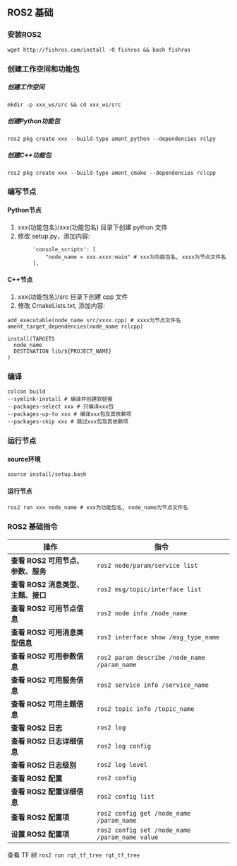 
## ROS2 基础

### 安装ROS2
```wget http://fishros.com/install -O fishros && bash fishros```

### 创建工作空间和功能包
##### 创建工作空间
```mkdir -p xxx_ws/src && cd xxx_ws/src```
##### 创建Python功能包
```ros2 pkg create xxx --build-type ament_python --dependencies rclpy```
##### 创建C++功能包
```ros2 pkg create xxx --build-type ament_cmake --dependencies rclcpp```

### 编写节点
#### Python节点
1. xxx(功能包名)/xxx(功能包名) 目录下创建 python 文件
2. 修改 setup.py，添加内容:
```
        'console_scripts': [
            "node_name = xxx.xxxx:main" # xxx为功能包名, xxxx为节点文件名
        ],
```
#### C++节点
1. xxx(功能包名)/src 目录下创建 cpp 文件
2. 修改 CmakeLists.txt, 添加内容:
```
add_executable(node_name src/xxxx.cpp) # xxxx为节点文件名
ament_target_dependencies(node_name rclcpp)

install(TARGETS
  node_name
  DESTINATION lib/${PROJECT_NAME}
)
```

### 编译
```
colcon build
--symlink-install # 编译并创建软链接
--packages-select xxx # 只编译xxx包
--packages-up-to xxx # 编译xxx包及其依赖项
--packages-skip xxx # 跳过xxx包及其依赖项
```

### 运行节点
#### source环境
```source install/setup.bash```
#### 运行节点
```ros2 run xxx node_name # xxx为功能包名, node_name为节点文件名```


### ROS2 基础指令
| **操作**                   | **指令**                                                   |
|----------------------------|------------------------------------------------------------|
| **查看 ROS2 可用节点、参数、服务** | `ros2 node/param/service list`                       |
| **查看 ROS2 消息类型、主题、接口** | `ros2 msg/topic/interface list`                    |
| **查看 ROS2 可用节点信息**  | `ros2 node info /node_name`                                 |
| **查看 ROS2 可用消息类型信息** | `ros2 interface show /msg_type_name`                      |
| **查看 ROS2 可用参数信息**  | `ros2 param describe /node_name /param_name`                |
| **查看 ROS2 可用服务信息**  | `ros2 service info /service_name`                          |
| **查看 ROS2 可用主题信息**  | `ros2 topic info /topic_name`                              |
| **查看 ROS2 日志**          | `ros2 log`                                                 |
| **查看 ROS2 日志详细信息**  | `ros2 log config`                                          |
| **查看 ROS2 日志级别**      | `ros2 log level`                                           |
| **查看 ROS2 配置**          | `ros2 config`                                              |
| **查看 ROS2 配置详细信息**  | `ros2 config list`                                         |
| **查看 ROS2 配置项**        | `ros2 config get /node_name /param_name`                   |
| **设置 ROS2 配置项**        | `ros2 config set /node_name /param_name value`             |

查看 TF 树
```ros2 run rqt_tf_tree rqt_tf_tree```

